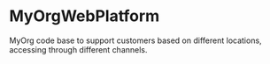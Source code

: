 # MyOrgWebPlatform
MyOrg code base to support customers based on different locations, accessing through different channels.

